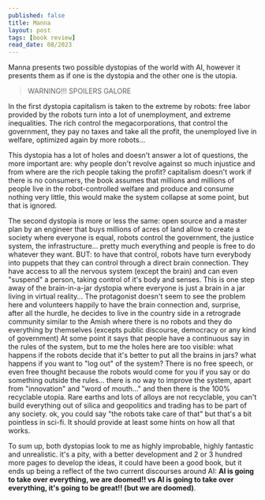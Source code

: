 ```yaml
---
published: false
title: Manna
layout: post
tags: [book review]
read_date: 08/2023
---
```


Manna presents two possible dystopias of the world with AI, however it presents them as if one is the dystopia
and the other one is the utopia.

> WARNING!!! SPOILERS GALORE

In the first dystopia capitalism is taken to the extreme by robots: free labor provided
by the robots turn into a lot of unemployment, and extreme inequalities. The rich control the megacorporations, that control
the government, they pay no taxes and take all the profit, the unemployed live in welfare, optimized again by more robots...

This dystopia has a lot of holes and doesn't answer a lot of questions, the more important are: why people don't revolve against so much injustice and from where are the rich people taking the profit? capitalism doesn't work if there is no consumers, the book assumes that millions and millions of people live in the robot-controlled welfare and produce and consume nothing very little, this would make the system collapse at some point, but that is ignored.

The second dystopia is more or less the same: open source and a master plan by an engineer that buys millions of acres of land
allow to create a society where everyone is equal, robots control the government, the justice system, the infrastructure... pretty much everything and people is free to do whatever they want. BUT: to have that control, robots have turn everybody into
puppets that they can control through a direct brain connection. They have access to all the nervous system (except the brain) and can even "suspend" a person, taking control of it's body and senses. This is one step away of the brain-in-a-jar dystopia where everyone is just a brain in a jar living in virtual reality... The protagonist doesn't seem to see the problem here and volunteers happily to have the brain connection and, surprise, after all the hurdle, he decides to live in the country side in a retrograde community similar to the Amish where there is no robots and they do everything by themselves (excepts public discourse, democracy or any kind of government) At some point it says that people have a continuous say in the rules of the system, but to me the holes here are too visible: what happens if the robots decide that it's better to put all the brains in jars? what happens if you want to "log out" of the system? There is no free speech, or even free thought because the robots would come for you if you say or do something outside the rules... there is no way to improve the system, apart from "innovation" and "word of mouth..." and then there is the 100% recyclable utopia. Rare earths and lots of alloys are not recyclable, you can't build everything out of silica and geopolitics and trading has to be part of any society. ok, you could say "the robots take care of that" but that's a bit pointless in sci-fi. It should provide at least some hints on how all that works.

To sum up, both dystopias look to me as highly improbable, highly fantastic and unrealistic. it's a pity, with a better development and 2 or 3 hundred more pages to develop the ideas, it could have been a good book, but it ends up being a reflect of the two current discourses around AI: **AI is going to take over everything, we are doomed!! vs AI is going to take over everything, it's going to be great!! (but we are doomed)**.
